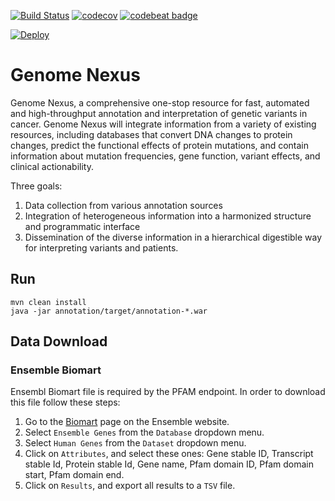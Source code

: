 [![Build Status](https://travis-ci.org/genome-nexus/genome-nexus.svg?branch=master)](https://travis-ci.org/genome-nexus/genome-nexus)
[![codecov](https://codecov.io/gh/cBioPortal/genome-nexus/branch/master/graph/badge.svg)](https://codecov.io/gh/cBioPortal/genome-nexus)
[![codebeat badge](https://codebeat.co/badges/44bc0446-8b33-411d-bc33-f96ef66cb895)](https://codebeat.co/projects/github-com-cbioportal-genome-nexus-master)

[![Deploy](https://www.herokucdn.com/deploy/button.svg)](https://heroku.com/deploy)

# Genome Nexus
Genome Nexus, a comprehensive one-stop resource for fast, automated and
high-throughput annotation and interpretation of genetic variants in cancer.
Genome Nexus will integrate information from a variety of existing resources,
including databases that convert DNA changes to protein changes, predict the
functional effects of protein mutations, and contain information about mutation
frequencies, gene function, variant effects, and clinical actionability.

Three goals:

1. Data collection from various annotation sources
2. Integration of heterogeneous information into a harmonized structure and
programmatic interface
3. Dissemination of the diverse information in a hierarchical digestible way
for interpreting variants and patients.

## Run
```
mvn clean install
java -jar annotation/target/annotation-*.war
```

## Data Download

### Ensemble Biomart

Ensembl Biomart file is required by the PFAM endpoint. In order to download this file
follow these steps:

1. Go to the [Biomart](www.ensembl.org/biomart/martview) page on the Ensemble website.
2. Select `Ensemble Genes` from the `Database` dropdown menu.
3. Select `Human Genes` from the `Dataset` dropdown menu.
4. Click on `Attributes`, and select these ones:
Gene stable ID, Transcript stable Id, Protein stable Id, Gene name, Pfam domain ID, Pfam domain start, Pfam domain end.
5. Click on `Results`, and export all results to a `TSV` file.
